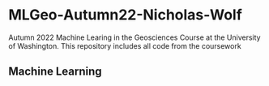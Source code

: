 # MLGeo-Autumn22-Nicholas-Wolf

Autumn 2022 Machine Learing in the Geosciences Course at the University of Washington. This repository includes all code from the coursework

## Machine Learning


